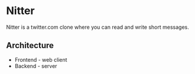 # Nitter


Nitter is a twitter.com clone where you can read and write short messages.


## Architecture

+ Frontend - web client
+ Backend - server
